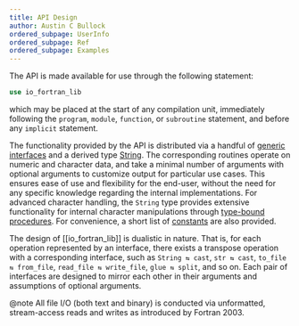 ```yaml
---
title: API Design
author: Austin C Bullock
ordered_subpage: UserInfo
ordered_subpage: Ref
ordered_subpage: Examples
---
```


The API is made available for use through the following statement:

```fortran
use io_fortran_lib
```

which may be placed at the start of any compilation unit, immediately following the `program`, `module`, `function`, or `subroutine` statement, and before any `implicit` statement.

The functionality provided by the API is distributed via a handful of [generic interfaces](../lists/procedures.html) and a derived type [String](../type/string.html). The corresponding routines operate on numeric and character data, and take a minimal number of arguments with optional arguments to customize output for particular use cases. This ensures ease of use and flexibility for the end-user, without the need for any specific knowledge regarding the internal implementations. For advanced character handling, the `String` type provides extensive functionality for internal character manipulations through [type-bound procedures](Ref/string-methods.html). For convenience, a short list of [constants](../module/io_fortran_lib.html#variable-nl) are also provided.

The design of [[io_fortran_lib]] is dualistic in nature. That is, for each operation represented by an interface, there exists a transpose operation with a corresponding interface, such as `String ⇆ cast`, `str ⇆ cast`, `to_file ⇆ from_file`, `read_file ⇆ write_file`, `glue ⇆ split`, and so on. Each pair of interfaces are designed to mirror each other in their arguments and assumptions of optional arguments.

@note All file I/O (both text and binary) is conducted via unformatted, stream-access reads and writes as introduced by Fortran 2003.
